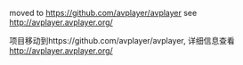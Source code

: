 moved to https://github.com/avplayer/avplayer see http://avplayer.avplayer.org/

项目移动到https://github.com/avplayer/avplayer, 详细信息查看 http://avplayer.avplayer.org/
